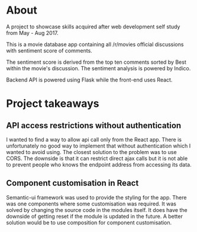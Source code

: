 # About
A project to showcase skills acquired after web development self study from May - Aug 2017.  
  
This is a movie database app containing all /r/movies official discussions with sentiment score of comments.  
  
The sentiment score is derived from the top ten comments sorted by Best within the movie's discussion. The sentiment analysis is powered by Indico.  

Backend API is powered using Flask while the front-end uses React.

# Project takeaways
## API access restrictions without authentication
I wanted to find a way to allow api call only from the React app. There is unfortunately no good way to implement that without authentication which I wanted to avoid using. The closest solution to the problem was to use CORS. The downside is that it can restrict direct ajax calls but it is not able to prevent people who knows the endpoint address from accessing its data.

## Component customisation in React
Semantic-ui framework was used to provide the styling for the app. There was one components where some customisation was required. It was solved by changing the source code in the modules itself. It does have the downside of getting reset if the module is updated in the future. A better solution would be to use composition for component customisation.